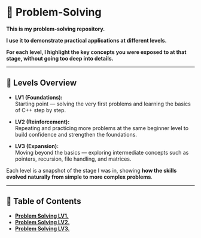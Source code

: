 # 📌 Problem-Solving

**This is my problem-solving repository.**  

**I use it to demonstrate practical applications at different levels.**  

**For each level, I highlight the key concepts you were exposed to at that stage, without going too deep into details.**

---

## 🔹 Levels Overview

- **LV1 (Foundations):**  
  Starting point — solving the very first problems and learning the basics of C++ step by step.

- **LV2 (Reinforcement):**  
  Repeating and practicing more problems at the same beginner level to build confidence and strengthen the foundations.

- **LV3 (Expansion):**  
  Moving beyond the basics — exploring intermediate concepts such as pointers, recursion, file handling, and matrices.  

Each level is a snapshot of the stage I was in, showing **how the skills evolved naturally from simple to more complex problems**.

---

## 📂 Table of Contents

- [**Problem Solving LV1.**](https://github.com/MM-YY-MM/Problem-Solving/tree/main/Problem%20Solving%20LV1.)  
- [**Problem Solving LV2.**](https://github.com/MM-YY-MM/Problem-Solving/blob/main/Problem%20Solving%20LV2.)  
- [**Problem Solving LV3.**](https://github.com/MM-YY-MM/Problem-Solving/tree/main/Problem%20Solving%20LV3.)  
